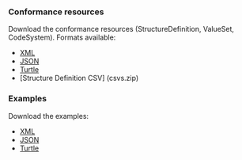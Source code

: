 <!-- downloads.md {% comment %}
*****************************************************************************************
*                            WARNING: DO NOT EDIT THIS FILE                             *
*                                                                                       *
* This file is generated by SUSHI. Any edits you make to this file will be overwritten. *
*                                                                                       *
* To change the contents of this file, edit the original source file at:                *
* ig-data/input/pagecontent/downloads.md                                                *
*****************************************************************************************
{% endcomment %} -->
### Conformance resources

Download the conformance resources (StructureDefinition, ValueSet, CodeSystem). Formats available:

* [XML](definitions.xml.zip)
* [JSON](definitions.json.zip)
* [Turtle](definitions.ttl.zip)
* [Structure Definition CSV] (csvs.zip)

### Examples
Download the examples:

* [XML](examples.xml.zip)
* [JSON](examples.json.zip)
* [Turtle](examples.ttl.zip)
